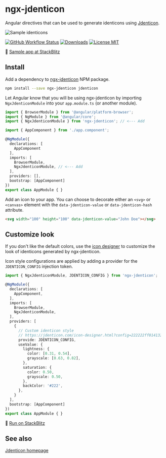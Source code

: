 # ngx-jdenticon

Angular directives that can be used to generate identicons using [Jdenticon](https://github.com/dmester/jdenticon).

![Sample identicons](https://jdenticon.com/hosted/github-samples.png)

[![GitHub Workflow Status](https://img.shields.io/github/workflow/status/dmester/ngx-jdenticon/Build/master?style=flat-square)](https://github.com/dmester/ngx-jdenticon/actions)
[![Downloads](https://img.shields.io/npm/dt/ngx-jdenticon.svg?style=flat-square)](https://www.npmjs.com/package/ngx-jdenticon)
[![License MIT](https://img.shields.io/badge/license-MIT-blue.svg?style=flat-square)](https://github.com/dmester/ngx-jdenticon/blob/master/LICENSE)

🚀 [Sample app at StackBlitz](https://stackblitz.com/edit/ngx-jdenticon-sample)

## Install

Add a dependency to [ngx-jdenticon](https://www.npmjs.com/package/ngx-jdenticon) NPM package.

```sh
npm install --save ngx-jdenticon jdenticon
```

Let Angular know that you will be using ngx-jdenticon by importing `NgxJdenticonModule` into your `app.module.ts` (or another module).

```ts
import { BrowserModule } from '@angular/platform-browser';
import { NgModule } from '@angular/core';
import { NgxJdenticonModule } from 'ngx-jdenticon'; // <--- Add

import { AppComponent } from './app.component';

@NgModule({
  declarations: [
    AppComponent
  ],
  imports: [
    BrowserModule,
    NgxJdenticonModule, // <--- Add
  ],
  providers: [],
  bootstrap: [AppComponent]
})
export class AppModule { }
```

Add an icon to your app. You can choose to decorate either an `<svg>` or `<canvas>` element with the `data-jdenticon-value`
or `data-jdenticon-hash` attribute.

```html
<svg width="100" height="100" data-jdenticon-value="John Doe"></svg>
```

## Customize look

If you don't like the default colors, use the [icon designer](https://jdenticon.com/icon-designer.html) to customize the look of identicons generated by ngx-jdenticon.

Icon style configurations are applied by adding a provider for the `JDENTICON_CONFIG` injection token.

```ts
import { NgxJdenticonModule, JDENTICON_CONFIG } from 'ngx-jdenticon';

@NgModule({
  declarations: [
    AppComponent,
  ],
  imports: [
    BrowserModule,
    NgxJdenticonModule,
  ],
  providers: [
    { 
      // Custom identicon style
      // https://jdenticon.com/icon-designer.html?config=222222ff014132321e363f52
      provide: JDENTICON_CONFIG,
      useValue: {
        lightness: {
          color: [0.31, 0.54],
          grayscale: [0.63, 0.82],
        },
        saturation: {
          color: 0.50,
          grayscale: 0.50,
        },
        backColor: '#222',
      },
    }
  ],
  bootstrap: [AppComponent]
})
export class AppModule { }
```

🚀 [Run on StackBlitz](https://stackblitz.com/edit/ngx-jdenticon-custom-design?file=src%2Fapp%2Fapp.module.ts)

## See also

[Jdenticon homepage](https://jdenticon.com)